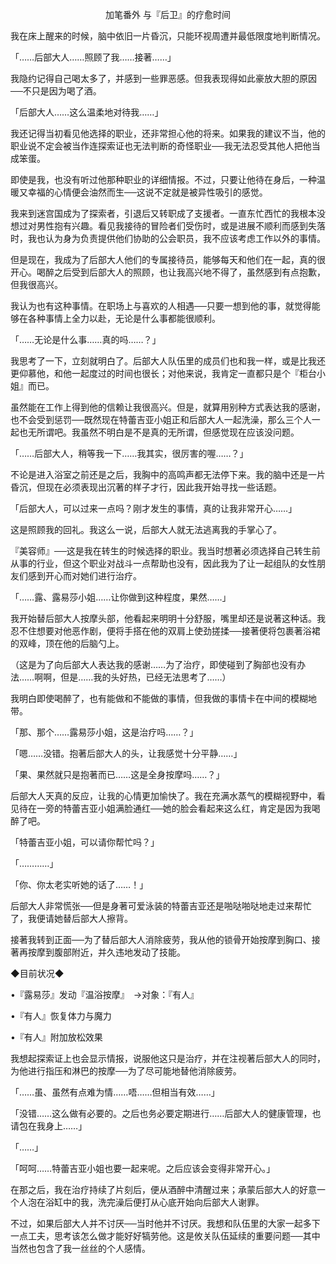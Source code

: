 <p align="center">加笔番外 与『后卫』的疗愈时间</p>

我在床上醒来的时候，脑中依旧一片昏沉，只能环视周遭并最低限度地判断情况。

「……后部大人……照顾了我……接著……」

我隐约记得自己喝太多了，并感到一些罪恶感。但我表现得如此豪放大胆的原因──不只是因为喝了酒。

「后部大人……这么温柔地对待我……」

我还记得当初看见他选择的职业，还非常担心他的将来。如果我的建议不当，他的职业说不定会被当作连探索证也无法判断的奇怪职业──我无法忍受其他人把他当成笨蛋。

即使是我，也没有听过他那种职业的详细情报。不过，只要让他待在身后，一种温暖又幸福的心情便会油然而生──这说不定就是被异性吸引的感觉。

我来到迷宫国成为了探索者，引退后又转职成了支援者。一直东忙西忙的我根本没想过对男性抱有兴趣。看见我接待的冒险者们受伤时，或是进展不顺利而感到失落时，我也认为身为负责提供他们协助的公会职员，我不应该考虑工作以外的事情。

但是现在，我成为了后部大人他们的专属接待员，能够每天和他们在一起，真的很开心。喝醉之后受到后部大人的照顾，也让我高兴地不得了，虽然感到有点抱歉，但我很高兴。

我认为也有这种事情。在职场上与喜欢的人相遇──只要一想到他的事，就觉得能够在各种事情上全力以赴，无论是什么事都能很顺利。

「……无论是什么事……真的吗……？」

我思考了一下，立刻就明白了。后部大人队伍里的成员们也和我一样，或是比我还更仰慕他，和他一起度过的时间也很长；对他来说，我肯定一直都只是个『柜台小姐』而已。

虽然能在工作上得到他的信赖让我很高兴。但是，就算用别种方式表达我的感谢，也不会受到惩罚──既然现在特蕾吉亚小姐正和后部大人一起洗澡，那么三个人一起也无所谓吧。我虽然不明白是不是真的无所谓，但感觉现在应该没问题。

「……后部大人，稍等我一下……我其实，很厉害的喔……？」

不论是进入浴室之前还是之后，我胸中的高鸣声都无法停下来。我的脑中还是一片昏沉，但现在必须表现出沉著的样子才行，因此我开始寻找一些话题。

「后部大人，可以过来一点吗？刚才发生的事情，真的让我非常开心……」

这是照顾我的回礼。我这么一说，后部大人就无法逃离我的手掌心了。

『美容师』──这是我在转生的时候选择的职业。我当时想著必须选择自己转生前从事的行业，但这个职业对战斗一点帮助也没有，因此我为了让一起组队的女性朋友们感到开心而对她们进行治疗。

「……露、露易莎小姐……让你做到这种程度，果然……」

我开始替后部大人按摩头部，他看起来明明十分舒服，嘴里却还是说著这种话。我忍不住想要对他恶作剧，便将手搭在他的双肩上使劲搓揉──接著便将包裹著浴裙的双峰，顶在他的后脑勺上。

（这是为了向后部大人表达我的感谢……为了治疗，即使碰到了胸部也没有办法……啊啊，但是……我的头好热，已经无法思考了……）

我明白即使喝醉了，也有能做和不能做的事情，但我做的事情卡在中间的模糊地带。

「那、那个……露易莎小姐，这是治疗吗……？」

「嗯……没错。抱著后部大人的头，让我感觉十分平静……」

「果、果然就只是抱著而已……这是全身按摩吗……？」

后部大人天真的反应，让我的心情更加愉快了。我在充满水蒸气的模糊视野中，看见待在一旁的特蕾吉亚小姐满脸通红──她的脸会看起来这么红，肯定是因为我喝醉了吧。

「特蕾吉亚小姐，可以请你帮忙吗？」

「…………」

「你、你太老实听她的话了……！」

后部大人非常慌张──但是身著可爱泳装的特蕾吉亚还是啪哒啪哒地走过来帮忙了，我便请她替后部大人擦背。

接著我转到正面──为了替后部大人消除疲劳，我从他的锁骨开始按摩到胸口、接著再按摩到腹部附近，并久违地发动了技能。

◆目前状况◆

•『露易莎』发动『温浴按摩』　→对象：『有人』

•『有人』恢复体力与魔力

•『有人』附加放松效果

我想起探索证上也会显示情报，说服他这只是治疗，并在注视著后部大人的同时，为他进行指压和淋巴的按摩──为了尽可能地替他消除疲劳。

「……虽、虽然有点难为情……唔……但相当有效……」

「没错……这么做有必要的。之后也务必要定期进行……后部大人的健康管理，也请包在我身上……」

「……」

「呵呵……特蕾吉亚小姐也要一起来呢。之后应该会变得非常开心。」

在那之后，我在治疗持续了片刻后，便从酒醉中清醒过来；承蒙后部大人的好意一个人泡在浴缸中的我，洗完澡后便打从心底开始向后部大人谢罪。

不过，如果后部大人并不讨厌──当时他并不讨厌。我想和队伍里的大家一起多下一点工夫，思考该怎么做才能好好犒劳他。这是攸关队伍延续的重要问题──其中当然也包含了我一丝丝的个人感情。

